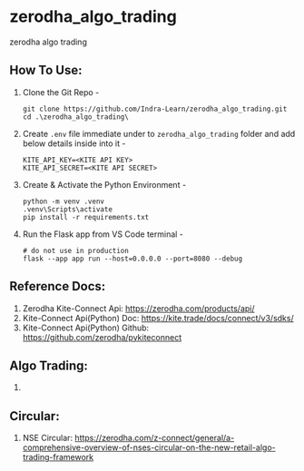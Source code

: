 # zerodha_algo_trading
zerodha algo trading


## How To Use:
1. Clone the Git Repo -
    ```shell
    git clone https://github.com/Indra-Learn/zerodha_algo_trading.git
    cd .\zerodha_algo_trading\
    ```
2. Create `.env` file immediate under to `zerodha_algo_trading` folder and add below details inside into it -
    ```shell
    KITE_API_KEY=<KITE API KEY>
    KITE_API_SECRET=<KITE API SECRET>
    ```
3. Create & Activate the Python Environment -
    ```shell
    python -m venv .venv
    .venv\Scripts\activate
    pip install -r requirements.txt
    ```
4. Run the Flask app from VS Code terminal - 
    ```shell
    # do not use in production
    flask --app app run --host=0.0.0.0 --port=8080 --debug
    ```

## Reference Docs:
1. Zerodha Kite-Connect Api: https://zerodha.com/products/api/
2. Kite-Connect Api(Python) Doc: https://kite.trade/docs/connect/v3/sdks/
3. Kite-Connect Api(Python) Github: https://github.com/zerodha/pykiteconnect

## Algo Trading:
1. 

## Circular:
1. NSE Circular: https://zerodha.com/z-connect/general/a-comprehensive-overview-of-nses-circular-on-the-new-retail-algo-trading-framework
